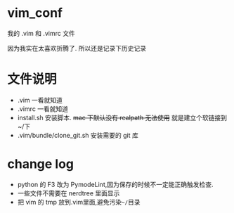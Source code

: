 # vim_conf
我的 .vim 和 .vimrc 文件

因为我实在太喜欢折腾了. 所以还是记录下历史记录
# 文件说明
- .vim 一看就知道
- .vimrc 一看就知道
- install.sh 安装脚本. ~~mac 下默认没有 realpath 无法使用~~ 就是建立个软链接到~/下
- .vim/bundle/clone_git.sh 安装需要的 git 库

# change log
* python 的 F3 改为 PymodeLint,因为保存的时候不一定能正确触发检查.
* 一些文件不需要在 nerdtree 里面显示
* 把 vim 的 tmp 放到.vim里面,避免污染`~/`目录
